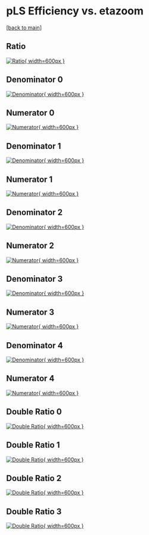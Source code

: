# pLS Efficiency vs. etazoom

[[back to main](./)]



## Ratio

[![Ratio](../mtv/var/pLS_base_13_-1_eff_etazoom.png){ width=600px }](../mtv/var/pLS_base_13_-1_eff_etazoom.pdf)

## Denominator 0

[![Denominator](../mtv/den/pLS_base_13_-1_eff_etazoom_den0.png){ width=600px }](../mtv/den/pLS_base_13_-1_eff_etazoom_den0.pdf)

## Numerator 0

[![Numerator](../mtv/num/pLS_base_13_-1_eff_etazoom_num0.png){ width=600px }](../mtv/num/pLS_base_13_-1_eff_etazoom_num0.pdf)

## Denominator 1

[![Denominator](../mtv/den/pLS_base_13_-1_eff_etazoom_den1.png){ width=600px }](../mtv/den/pLS_base_13_-1_eff_etazoom_den1.pdf)

## Numerator 1

[![Numerator](../mtv/num/pLS_base_13_-1_eff_etazoom_num1.png){ width=600px }](../mtv/num/pLS_base_13_-1_eff_etazoom_num1.pdf)

## Denominator 2

[![Denominator](../mtv/den/pLS_base_13_-1_eff_etazoom_den2.png){ width=600px }](../mtv/den/pLS_base_13_-1_eff_etazoom_den2.pdf)

## Numerator 2

[![Numerator](../mtv/num/pLS_base_13_-1_eff_etazoom_num2.png){ width=600px }](../mtv/num/pLS_base_13_-1_eff_etazoom_num2.pdf)

## Denominator 3

[![Denominator](../mtv/den/pLS_base_13_-1_eff_etazoom_den3.png){ width=600px }](../mtv/den/pLS_base_13_-1_eff_etazoom_den3.pdf)

## Numerator 3

[![Numerator](../mtv/num/pLS_base_13_-1_eff_etazoom_num3.png){ width=600px }](../mtv/num/pLS_base_13_-1_eff_etazoom_num3.pdf)

## Denominator 4

[![Denominator](../mtv/den/pLS_base_13_-1_eff_etazoom_den4.png){ width=600px }](../mtv/den/pLS_base_13_-1_eff_etazoom_den4.pdf)

## Numerator 4

[![Numerator](../mtv/num/pLS_base_13_-1_eff_etazoom_num4.png){ width=600px }](../mtv/num/pLS_base_13_-1_eff_etazoom_num4.pdf)

## Double Ratio 0

[![Double Ratio](../mtv/ratio/pLS_base_13_-1_eff_etazoom_ratio0.png){ width=600px }](../mtv/ratio/pLS_base_13_-1_eff_etazoom_ratio0.pdf)

## Double Ratio 1

[![Double Ratio](../mtv/ratio/pLS_base_13_-1_eff_etazoom_ratio1.png){ width=600px }](../mtv/ratio/pLS_base_13_-1_eff_etazoom_ratio1.pdf)

## Double Ratio 2

[![Double Ratio](../mtv/ratio/pLS_base_13_-1_eff_etazoom_ratio2.png){ width=600px }](../mtv/ratio/pLS_base_13_-1_eff_etazoom_ratio2.pdf)

## Double Ratio 3

[![Double Ratio](../mtv/ratio/pLS_base_13_-1_eff_etazoom_ratio3.png){ width=600px }](../mtv/ratio/pLS_base_13_-1_eff_etazoom_ratio3.pdf)

